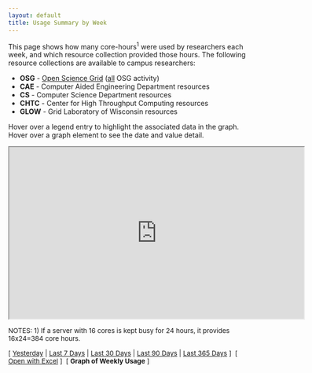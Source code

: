```yaml
---
layout: default
title: Usage Summary by Week
---
```


<P>
This page shows how many core-hours<sup>1</sup> were used by researchers each week,
and which resource collection provided those hours. The following resource collections
are available to campus researchers:
<P>
<ul>
<li><strong>OSG</strong> - <a href="https://www.opensciencegrid.org/bin/view">Open Science Grid</a> (<a href="http://display.grid.iu.edu/">all</a> OSG activity)
<li><strong>CAE</strong> - Computer Aided Engineering Department resources
<li><strong>CS</strong> - Computer Science Department  resources
<li><strong>CHTC</strong> - Center for High Throughput Computing resources
<li><strong>GLOW</strong> - Grid Laboratory of Wisconsin resources
</ul>
<P>
Hover over a legend entry to highlight the associated data in the graph.
Hover over a graph element to see the date and value detail.
<P>
<div align='center' valign='middle'>
<iframe width='600' height='350' frameborder='1' scrolling="no" src='https://docs.google.com/spreadsheet/pub?hl=en_US&hl=en_US&key=0AscPd3IY_m5rdHRWc0lkX0FXUlpaQVk1ZTZsbEdXNlE&single=true&gid=1&output=html&chrome=false'></iframe></div>
<P>
<div style="font-size:10pt">
NOTES: 1) If a server with 16 cores is kept busy for 24 hours, it provides 16x24=384 core hours.
</div>
<P>
<div style="font-size:10pt">
[ <a href="usage1.shtml">Yesterday</a>
| <a href="usage7.shtml">Last 7 Days</a>
| <a href="usage30.shtml">Last 30 Days</a>
| <a href="usage90.shtml">Last 90 Days</a>
| <a href="usage365.shtml">Last 365 Days</a> ]&nbsp;
[ <a href="/includes/last1days/usage.xls">Open with Excel</a> ]&nbsp;
[ <strong>Graph of Weekly Usage</strong> ]
</div>
<P>
